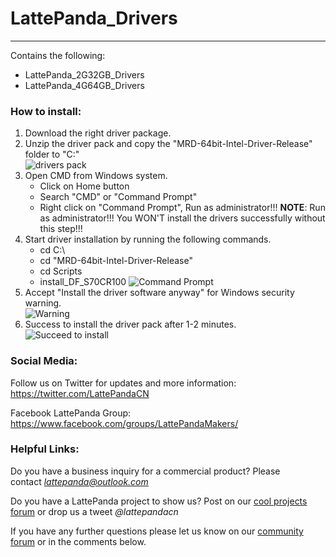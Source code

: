 # LattePanda_Drivers
----------------

Contains the following:

- LattePanda_2G32GB_Drivers  
- LattePanda_4G64GB_Drivers

### How to install:   

1. Download the right driver package.
2. Unzip the driver pack and copy the "MRD-64bit-Intel-Driver-Release" folder to "C:\"  
   ![drivers pack](https://github.com/LattePandaTeam/LattePanda-Win10-Software/blob/master/Drivers/images/drivers%20pack.png)   
3. Open CMD from Windows system.   
   *  Click on Home button
   *  Search "CMD" or "Command Prompt"
   *  Right click on "Command Prompt", Run as administrator!!!
             **NOTE**: Run as administrator!!! 
             You WON'T install the drivers successfully without this step!!!  
4. Start driver installation by running the following commands. 
   * cd C:\
   * cd "MRD-64bit-Intel-Driver-Release"
   * cd Scripts
   * install_DF_S70CR100 
     ![Command Prompt](https://github.com/LattePandaTeam/LattePanda-Win10-Software/blob/master/Drivers/images/Command%20Prompt.png)  
5. Accept "Install the driver software anyway" for Windows security warning.   
   ![Warning](https://github.com/LattePandaTeam/LattePanda-Win10-Software/blob/master/Drivers/images/Warning.PNG)  
6. Success to install the driver pack after 1-2 minutes.   
   ![Succeed to install](https://github.com/LattePandaTeam/LattePanda-Win10-Software/blob/master/Drivers/images/Succeed%20to%20install.PNG)  



### Social Media:

Follow us on Twitter for updates and more information: https://twitter.com/LattePandaCN

Facebook LattePanda Group: https://www.facebook.com/groups/LattePandaMakers/



### Helpful Links:

Do you have a business inquiry for a commercial product? Please contact *lattepanda@outlook.com*

Do you have a LattePanda project to show us? Post on our [cool projects forum](http://www.lattepanda.com/forum/viewforum.php?f=11) or drop us a tweet *@lattepandacn*

If you have any further questions please let us know on our [community forum](http://www.lattepanda.com/forum) or in the comments below.
